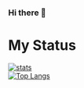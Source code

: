 ### Hi there 👋

# My Status
[![stats](https://github-readme-stats-izh7piylk.vercel.app/api?username=abetday&hide=prs,contribs&show_icons=true&bg_color=DEG,E66345,A65481&title_color=FFFFFF&text_color=FFFFFF&icon_color=FFFFFF)](https://github.com/abetday/)
<br>
[![Top Langs](https://github-readme-stats-izh7piylk.vercel.app/api/top-langs/?username=abetday&langs_count=2&card_width=495&bg_color=DEG,A65481,E66345&title_color=FFFFFF&text_color=FFFFFF&icon_color=FFFFFF)](https://github.com/abetday/)
<br>
<!--[![wakatime stats](https://github-readme-stats.vercel.app/api/wakatime?username=abetday)](https://github.com/abetday/)-->

<!--
**abetday/abetday** is a ✨ _special_ ✨ repository because its `README.md` (this file) appears on your GitHub profile.

Here are some ideas to get you started:

- 🔭 I’m currently working on ...
- 🌱 I’m currently learning ...
- 👯 I’m looking to collaborate on ...
- 🤔 I’m looking for help with ...
- 💬 Ask me about ...
- 📫 How to reach me: ...
- 😄 Pronouns: ...
- ⚡ Fun fact: ...
-->
